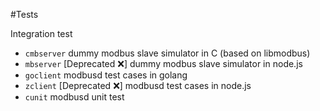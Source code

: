 #Tests

Integration test

- `cmbserver` dummy modbus slave simulator in C (based on libmodbus)
- `mbserver` [Deprecated :x:] dummy modbus slave simulator in node.js
- `goclient` modbusd test cases in golang
- `zclient` [Deprecated :x:]  modbusd test cases in node.js
- `cunit` modbusd unit test